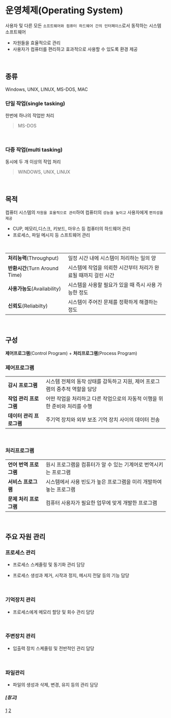 ﻿# 운영체제(Operating System)

사용자 및 다른 모든 `소프트웨어와 컴퓨터 하드웨어 간의 인터페이스`로서 동작하는 시스템 소프트웨어

- 자원들을 효율적으로 관리
- 사용자가 컴퓨터를 편리하고 효과적으로 사용할 수 있도록 환경 제공
<br>

## 종류

Windows, UNIX, LINUX, MS-DOS, MAC
<br>

### 단일 작업(single tasking) 
한번에 하나의 작업만 처리

> MS-DOS

<br>

### 다중 작업(multi tasking)
동시에 두 개 이상의 작업 처리

> WINDOWS, UNIX, LINUX

<br>

## 목적
컴퓨터 시스템의 `자원을 효율적으로 관리`하여 컴퓨터의 `성능을 높이고` 사용자에게 `편의성을 제공`

- CUP, 메모리,디스크, 키보드, 마우스 등 컴퓨터의 하드웨어 관리
- 프로세스, 파일 메시지 등 스프트웨어 관리
<br>

|  |  |
|--|--|
| **처리능력**(Throughput) | 일정 시간 내에 시스템이 처리하는 일의 양 |
| **반환시간**(Turn Around Time) | 시스템에 작업을 의뢰한 시간부터 처리가 완료될 때까지 걸린 시간 |
| **사용가능도**(Availability) | 시스템을 사용할 필요가 있을 때 즉시 사용 가능한 정도 |
| **신뢰도**(Reliabilty) | 시스템이 주어진 문제를 정확하게 해결하는 정도 |
 <br>

## 구성

**제어프로그램**(Control Program) + **처리프로그램**(Process Program)
<br>

### 제어프로그램
|  |  |
|--|--|
| **감시 프로그램** | 시스템 전체의 동작 상태를 감독하고 지원, 제어 프로그램의 중추적 역할을 담당 |
| **작업 관리 프로그램** | 어떤 작업을 처리하고 다른 작업으로의 자동적 이행을 위한 준비와 처리를 수행 |
| **데이터 관리 프로그램** | 주기억 장치와 외부 보조 기억 장치 사이의 데이터 전송 |
<br>

### 처리프로그램
|  |  |
|--|--|
| **언어 번역 프로그램** | 원시 프로그램을 컴퓨터가 알 수 있는 기계어로 번역시키는 프로그램 |
| **서비스 프로그램** | 시스템에서 사용 빈도가 높은 프로그램을 미리 개발하여 놓는 프로그램 |
| **문제 처리 프로그램** | 컴퓨터 사용자가 필요한 업무에 맞게 개발한 프로그램 |
<br>

## 주요 자원 관리

### 프로세스 관리
- 프로세스 스케줄링 및 동기화 관리 담당

- 프로세스 생성과 제거, 시작과 정지, 메시지 전달 등의 기능 담당
<br>

### 기억장치 관리
- 프로세스에게 메모리 할당 및 회수 관리 담당
<br>

### 주변장치 관리
- 입출력 장치 스케줄링 및 전반적인 관리 담당
<br>

### 파일관리 
- 파일의 생성과 삭제, 변경, 유지 등의 관리 담당


##### [참고]
[1](https://coding-factory.tistory.com/300)
[2](https://jhnyang.tistory.com/16)
